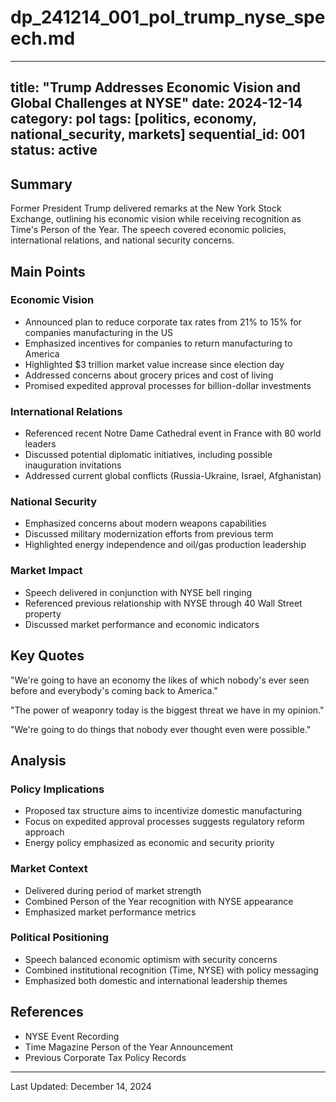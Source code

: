 # dp_241214_001_pol_trump_nyse_speech.md

---
title: "Trump Addresses Economic Vision and Global Challenges at NYSE"
date: 2024-12-14
category: pol
tags: [politics, economy, national_security, markets]
sequential_id: 001
status: active
---

## Summary
Former President Trump delivered remarks at the New York Stock Exchange, outlining his economic vision while receiving recognition as Time's Person of the Year. The speech covered economic policies, international relations, and national security concerns.

## Main Points

### Economic Vision
- Announced plan to reduce corporate tax rates from 21% to 15% for companies manufacturing in the US
- Emphasized incentives for companies to return manufacturing to America
- Highlighted $3 trillion market value increase since election day
- Addressed concerns about grocery prices and cost of living
- Promised expedited approval processes for billion-dollar investments

### International Relations
- Referenced recent Notre Dame Cathedral event in France with 80 world leaders
- Discussed potential diplomatic initiatives, including possible inauguration invitations
- Addressed current global conflicts (Russia-Ukraine, Israel, Afghanistan)

### National Security
- Emphasized concerns about modern weapons capabilities
- Discussed military modernization efforts from previous term
- Highlighted energy independence and oil/gas production leadership

### Market Impact
- Speech delivered in conjunction with NYSE bell ringing
- Referenced previous relationship with NYSE through 40 Wall Street property
- Discussed market performance and economic indicators

## Key Quotes

"We're going to have an economy the likes of which nobody's ever seen before and everybody's coming back to America."

"The power of weaponry today is the biggest threat we have in my opinion."

"We're going to do things that nobody ever thought even were possible."

## Analysis

### Policy Implications
- Proposed tax structure aims to incentivize domestic manufacturing
- Focus on expedited approval processes suggests regulatory reform approach
- Energy policy emphasized as economic and security priority

### Market Context
- Delivered during period of market strength
- Combined Person of the Year recognition with NYSE appearance
- Emphasized market performance metrics

### Political Positioning
- Speech balanced economic optimism with security concerns
- Combined institutional recognition (Time, NYSE) with policy messaging
- Emphasized both domestic and international leadership themes

## References
- NYSE Event Recording
- Time Magazine Person of the Year Announcement
- Previous Corporate Tax Policy Records

---
Last Updated: December 14, 2024